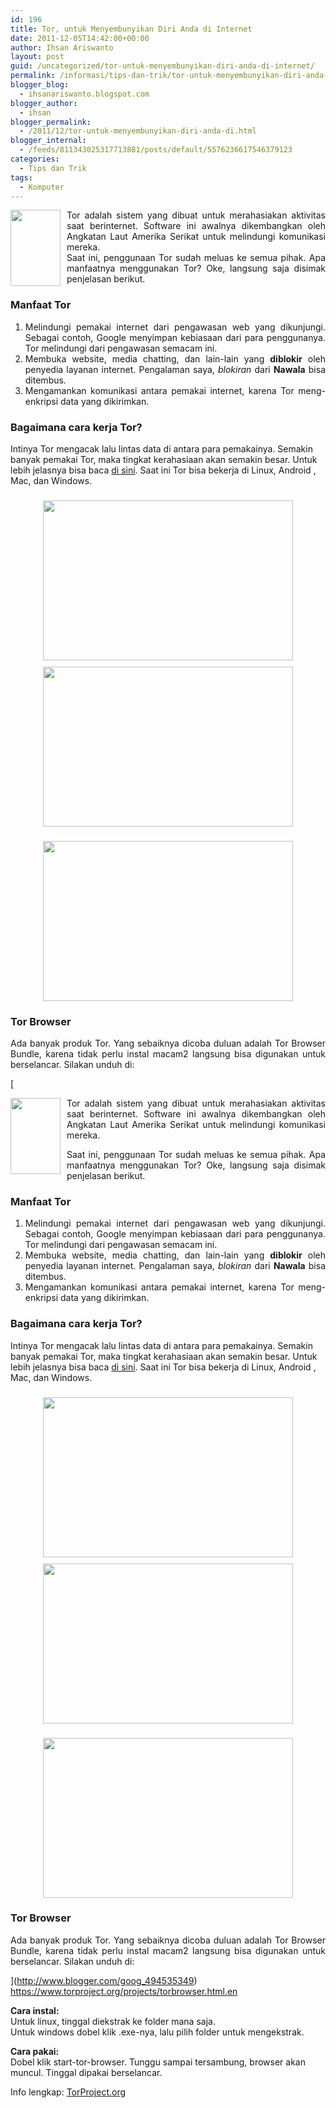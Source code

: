 ```yaml
---
id: 196
title: Tor, untuk Menyembunyikan Diri Anda di Internet
date: 2011-12-05T14:42:00+00:00
author: Ihsan Ariswanto
layout: post
guid: /uncategorized/tor-untuk-menyembunyikan-diri-anda-di-internet/
permalink: /informasi/tips-dan-trik/tor-untuk-menyembunyikan-diri-anda-di-internet/
blogger_blog:
  - ihsanariswanto.blogspot.com
blogger_author:
  - ihsan
blogger_permalink:
  - /2011/12/tor-untuk-menyembunyikan-diri-anda-di.html
blogger_internal:
  - /feeds/811343025317713881/posts/default/5576236617546379123
categories:
  - Tips dan Trik
tags:
  - Komputer
---
```

<div style="text-align: justify;">
  <a href="http://1.bp.blogspot.com/-_lhAz0NvePo/Ttx6hESWptI/AAAAAAAAAUY/zYkjrhIDUXU/s1600/onion.jpg"><img alt="" border="0" id="BLOGGER_PHOTO_ID_5682551538339718866" ilo-full-src="http://1.bp.blogspot.com/-_lhAz0NvePo/Ttx6hESWptI/AAAAAAAAAUY/zYkjrhIDUXU/s200/onion.jpg" src="http://1.bp.blogspot.com/-_lhAz0NvePo/Ttx6hESWptI/AAAAAAAAAUY/zYkjrhIDUXU/s200/onion.jpg" style="cursor: pointer; float: left; height: 122px; margin: 0pt 10px 10px 0pt; width: 80px;" /></a>Tor adalah sistem yang dibuat untuk merahasiakan aktivitas saat berinternet. Software ini awalnya dikembangkan oleh Angkatan Laut Amerika Serikat untuk melindungi komunikasi mereka.
</div>

<div style="text-align: justify;">
  Saat ini, penggunaan Tor sudah meluas ke semua pihak. Apa manfaatnya menggunakan Tor? Oke, langsung saja disimak penjelasan berikut.
</div>

<a name='more'></a>

<div style="text-align: justify;">
</div>

### Manfaat Tor

<ol style="text-align: justify;">
  <li>
    Melindungi pemakai internet dari pengawasan web yang dikunjungi. Sebagai contoh, Google menyimpan kebiasaan dari para penggunanya. Tor melindungi dari pengawasan semacam ini.
  </li>
  <li>
    Membuka website, media chatting, dan lain-lain yang <span style="font-weight: bold;">diblokir</span> oleh penyedia layanan internet. Pengalaman saya, <span style="font-style: italic;">blokiran</span> dari <span style="font-weight: bold;">Nawala</span> bisa ditembus.
  </li>
  <li>
    Mengamankan komunikasi antara pemakai internet, karena Tor meng-enkripsi data yang dikirimkan.
  </li>
</ol>

### Bagaimana cara kerja Tor?

Intinya Tor mengacak lalu lintas data di antara para pemakainya. Semakin banyak pemakai Tor, maka tingkat kerahasiaan akan semakin besar. Untuk lebih jelasnya bisa baca [di sini](https://www.torproject.org/about/overview.html.en). Saat ini Tor bisa bekerja di Linux, Android , Mac, dan Windows.

### [<img alt="" border="0" id="BLOGGER_PHOTO_ID_5682800008422303586" ilo-full-src="http://4.bp.blogspot.com/-LhWf7UgdjOA/Tt1cf7eZJ2I/AAAAAAAAAVU/RJJcsFpl_D0/s400/htw1.png" src="http://4.bp.blogspot.com/-LhWf7UgdjOA/Tt1cf7eZJ2I/AAAAAAAAAVU/RJJcsFpl_D0/s400/htw1.png" style="cursor: hand; cursor: pointer; display: block; height: 256px; margin: 0px auto 10px; text-align: center; width: 400px;" />](http://4.bp.blogspot.com/-LhWf7UgdjOA/Tt1cf7eZJ2I/AAAAAAAAAVU/RJJcsFpl_D0/s1600/htw1.png)[<img alt="" border="0" id="BLOGGER_PHOTO_ID_5682801394793960338" ilo-full-src="http://3.bp.blogspot.com/-xZQEvazWqnA/Tt1dwoHJ05I/AAAAAAAAAVg/812YwMho5nY/s400/htw2.png" src="http://3.bp.blogspot.com/-xZQEvazWqnA/Tt1dwoHJ05I/AAAAAAAAAVg/812YwMho5nY/s400/htw2.png" style="cursor: hand; cursor: pointer; display: block; height: 256px; margin: 0px auto 10px; text-align: center; width: 400px;" />](http://3.bp.blogspot.com/-xZQEvazWqnA/Tt1dwoHJ05I/AAAAAAAAAVg/812YwMho5nY/s1600/htw2.png)

### [<img alt="" border="0" id="BLOGGER_PHOTO_ID_5682801936375349362" ilo-full-src="http://2.bp.blogspot.com/-WX7Gg-HUh6c/Tt1eQJqOAHI/AAAAAAAAAVs/diltJvDQGyI/s400/htw3.png" src="http://2.bp.blogspot.com/-WX7Gg-HUh6c/Tt1eQJqOAHI/AAAAAAAAAVs/diltJvDQGyI/s400/htw3.png" style="cursor: hand; cursor: pointer; display: block; height: 256px; margin: 0px auto 10px; text-align: center; width: 400px;" />](http://2.bp.blogspot.com/-WX7Gg-HUh6c/Tt1eQJqOAHI/AAAAAAAAAVs/diltJvDQGyI/s1600/htw3.png)

<div style="text-align: center;">
</div>

<h3 style="text-align: justify;">
  Tor Browser
</h3>

<div style="text-align: justify;">
  Ada banyak produk Tor. Yang sebaiknya dicoba duluan adalah Tor Browser Bundle, karena tidak perlu instal macam2 langsung bisa digunakan untuk berselancar. Silakan unduh di:
</div>

[<div style="text-align: justify;">
  <a href="http://1.bp.blogspot.com/-_lhAz0NvePo/Ttx6hESWptI/AAAAAAAAAUY/zYkjrhIDUXU/s1600/onion.jpg"><img alt="" border="0" id="BLOGGER_PHOTO_ID_5682551538339718866" ilo-full-src="http://1.bp.blogspot.com/-_lhAz0NvePo/Ttx6hESWptI/AAAAAAAAAUY/zYkjrhIDUXU/s200/onion.jpg" src="http://1.bp.blogspot.com/-_lhAz0NvePo/Ttx6hESWptI/AAAAAAAAAUY/zYkjrhIDUXU/s200/onion.jpg" style="cursor: pointer; float: left; height: 122px; margin: 0pt 10px 10px 0pt; width: 80px;" /></a>Tor adalah sistem yang dibuat untuk merahasiakan aktivitas saat berinternet. Software ini awalnya dikembangkan oleh Angkatan Laut Amerika Serikat untuk melindungi komunikasi mereka.
</div>

<div style="text-align: justify;">
  Saat ini, penggunaan Tor sudah meluas ke semua pihak. Apa manfaatnya menggunakan Tor? Oke, langsung saja disimak penjelasan berikut.
</div>

<a name='more'></a>

<div style="text-align: justify;">
</div>

### Manfaat Tor

<ol style="text-align: justify;">
  <li>
    Melindungi pemakai internet dari pengawasan web yang dikunjungi. Sebagai contoh, Google menyimpan kebiasaan dari para penggunanya. Tor melindungi dari pengawasan semacam ini.
  </li>
  <li>
    Membuka website, media chatting, dan lain-lain yang <span style="font-weight: bold;">diblokir</span> oleh penyedia layanan internet. Pengalaman saya, <span style="font-style: italic;">blokiran</span> dari <span style="font-weight: bold;">Nawala</span> bisa ditembus.
  </li>
  <li>
    Mengamankan komunikasi antara pemakai internet, karena Tor meng-enkripsi data yang dikirimkan.
  </li>
</ol>

### Bagaimana cara kerja Tor?

Intinya Tor mengacak lalu lintas data di antara para pemakainya. Semakin banyak pemakai Tor, maka tingkat kerahasiaan akan semakin besar. Untuk lebih jelasnya bisa baca [di sini](https://www.torproject.org/about/overview.html.en). Saat ini Tor bisa bekerja di Linux, Android , Mac, dan Windows.

### [<img alt="" border="0" id="BLOGGER_PHOTO_ID_5682800008422303586" ilo-full-src="http://4.bp.blogspot.com/-LhWf7UgdjOA/Tt1cf7eZJ2I/AAAAAAAAAVU/RJJcsFpl_D0/s400/htw1.png" src="http://4.bp.blogspot.com/-LhWf7UgdjOA/Tt1cf7eZJ2I/AAAAAAAAAVU/RJJcsFpl_D0/s400/htw1.png" style="cursor: hand; cursor: pointer; display: block; height: 256px; margin: 0px auto 10px; text-align: center; width: 400px;" />](http://4.bp.blogspot.com/-LhWf7UgdjOA/Tt1cf7eZJ2I/AAAAAAAAAVU/RJJcsFpl_D0/s1600/htw1.png)[<img alt="" border="0" id="BLOGGER_PHOTO_ID_5682801394793960338" ilo-full-src="http://3.bp.blogspot.com/-xZQEvazWqnA/Tt1dwoHJ05I/AAAAAAAAAVg/812YwMho5nY/s400/htw2.png" src="http://3.bp.blogspot.com/-xZQEvazWqnA/Tt1dwoHJ05I/AAAAAAAAAVg/812YwMho5nY/s400/htw2.png" style="cursor: hand; cursor: pointer; display: block; height: 256px; margin: 0px auto 10px; text-align: center; width: 400px;" />](http://3.bp.blogspot.com/-xZQEvazWqnA/Tt1dwoHJ05I/AAAAAAAAAVg/812YwMho5nY/s1600/htw2.png)

### [<img alt="" border="0" id="BLOGGER_PHOTO_ID_5682801936375349362" ilo-full-src="http://2.bp.blogspot.com/-WX7Gg-HUh6c/Tt1eQJqOAHI/AAAAAAAAAVs/diltJvDQGyI/s400/htw3.png" src="http://2.bp.blogspot.com/-WX7Gg-HUh6c/Tt1eQJqOAHI/AAAAAAAAAVs/diltJvDQGyI/s400/htw3.png" style="cursor: hand; cursor: pointer; display: block; height: 256px; margin: 0px auto 10px; text-align: center; width: 400px;" />](http://2.bp.blogspot.com/-WX7Gg-HUh6c/Tt1eQJqOAHI/AAAAAAAAAVs/diltJvDQGyI/s1600/htw3.png)

<div style="text-align: center;">
</div>

<h3 style="text-align: justify;">
  Tor Browser
</h3>

<div style="text-align: justify;">
  Ada banyak produk Tor. Yang sebaiknya dicoba duluan adalah Tor Browser Bundle, karena tidak perlu instal macam2 langsung bisa digunakan untuk berselancar. Silakan unduh di:
</div>

](http://www.blogger.com/goog_494535349)   
<https://www.torproject.org/projects/torbrowser.html.en>

<span style="font-weight: bold;">Cara instal:</span>  
Untuk linux, tinggal diekstrak ke folder mana saja.  
Untuk windows dobel klik .exe-nya, lalu pilih folder untuk mengekstrak.

<span style="font-weight: bold;">Cara pakai:</span>  
Dobel klik start-tor-browser. Tunggu sampai tersambung, browser akan muncul. Tinggal dipakai berselancar.

Info lengkap: [TorProject.org](https://www.torproject.org/index.html.en)